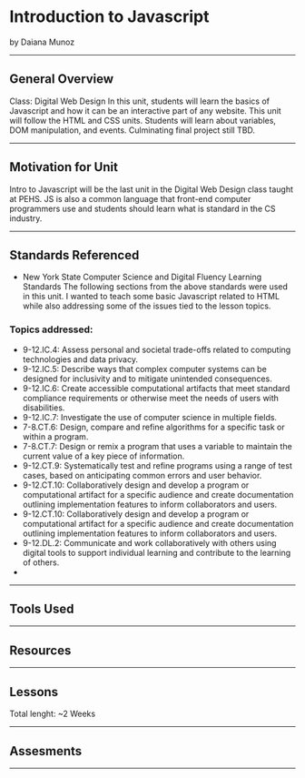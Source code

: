 # Introduction to Javascript
by Daiana Munoz

-----

## General Overview
<!--(include here description of unit, what class(es) it fits into, when...)-->
Class: Digital Web Design
In this unit, students will learn the basics of Javascript and how it can be an interactive part of any website. This unit will follow the HTML and CSS units.
Students will learn about variables, DOM manipulation, and events. Culminating final project still TBD.

---

## Motivation for Unit
<!--(why have you decided to make this?)-->
Intro to Javascript will be the last unit in the Digital Web Design class taught at PEHS. JS is also a common language that front-end computer programmers use and students should learn what is standard in the CS industry.

---

## Standards Referenced
<!--(select one of the standards sets reviewed in class (CSTA, NY, MA, RI), include a link and a brief explanation as to why you selected that set)-->
* New York State Computer Science and Digital Fluency Learning Standards
The following sections from the above standards were used in this unit. I wanted to teach some basic Javascript related to HTML while also addressing some of the issues tied to the lesson topics.
### Topics addressed:
* 9-12.IC.4: Assess personal and societal trade-offs related to computing technologies and data privacy.
* 9-12.IC.5: Describe ways that complex computer systems can be designed for inclusivity and to mitigate unintended consequences.
* 9-12.IC.6: Create accessible computational artifacts that meet standard compliance requirements or otherwise meet the needs of users with disabilities.
* 9-12.IC.7: Investigate the use of computer science in multiple fields.
* 7-8.CT.6: Design, compare and refine algorithms for a specific task or within a program.
* 7-8.CT.7: Design or remix a program that uses a variable to maintain the current value of a key piece of information.
* 9-12.CT.9: Systematically test and refine programs using a range of test cases, based on anticipating common errors and user behavior.
* 9-12.CT.10: Collaboratively design and develop a program or computational artifact for a specific audience and create documentation outlining implementation features to inform collaborators and users.
* 9-12.CT.10: Collaboratively design and develop a program or computational artifact for a specific audience and create documentation outlining implementation features to inform collaborators and users.
* 9-12.DL.2: Communicate and work collaboratively with others using digital tools to support individual learning and contribute to the learning of others.
* 


---

## Tools Used
<!--(include programming language(s), specific programs/environments, and other tools (digital or otherwise) if necessary)-->

---

## Resources
<!--(include any links/books/readings to be used during this unit)-->

---

## Lessons
Total lenght: ~2 Weeks

<!--(list each lesson with main topic(s))-->

---

## Assesments
<!--(list summative and/or formative assessments used)-->

---
